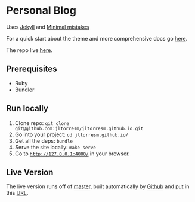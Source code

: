 # Personal Blog
Uses [Jekyll](https://jekyllrb.com/) and [Minimal mistakes](https://mmistakes.github.io/minimal-mistakes/)

For a quick start about the theme and more comprehensive docs go [here](https://mmistakes.github.io/minimal-mistakes/docs/quick-start-guide/).

The repo live [here](https://github.com/jltorresm/jltorresm.github.io).

## Prerequisites
- Ruby
- Bundler

## Run locally
1. Clone repo: `git clone git@github.com:jltorresm/jltorresm.github.io.git`
1. Go into your project: `cd jltorresm.github.io/`
1. Get all the deps: `bundle`
1. Serve the site locally: `make serve`
1. Go to [`http://127.0.0.1:4000/`](http://127.0.0.1:4000/) in your browser.

## Live Version

The live version runs off of [master](https://github.com/jltorresm/jltorresm.github.io/tree/master), built automatically by [Github](https://pages.github.com/) and put in this [URL](http://jltorresm.github.io).
